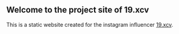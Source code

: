 ## Welcome to the project site of 19.xcv

This is a static website created for the instagram influencer [19.xcv](https://www.instagram.com/19.XCV/).
